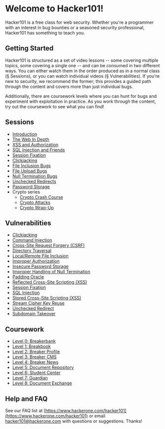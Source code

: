 Welcome to Hacker101!
=====================

Hacker101 is a free class for web security.  Whether you're a programmer with an interest in bug bounties or a seasoned security professional, Hacker101 has something to teach you.

Getting Started
---------------

Hacker101 is structured as a set of video lessons -- some covering multiple topics, some covering a single one -- and can be consumed in two different ways.  You can either watch them in the order produced as in a normal class ([§](#sessions) Sessions), or you can watch individual videos ([§](#vulnerabilities) Vulnerabilities).  If you're new to security, we recommend the former; this provides a guided path through the content and covers more than just individual bugs.

Additionally, there are coursework levels where you can hunt for bugs and experiment with exploitation in practice.  As you work through the content, try out the coursework to see what you can find!

Sessions
--------

- [Introduction](sessions/introduction.md)
- [The Web In Depth](sessions/web_in_depth.md)
- [XSS and Authorization](sessions/xss.md)
- [SQL Injection and Friends](sessions/sqli.md)
- [Session Fixation](sessions/session_fixation.md)
- [Clickjacking](sessions/clickjacking.md)
- [File Inclusion Bugs](sessions/file_inclusion.md)
- [File Upload Bugs](sessions/file_uploads.md)
- [Null Termination Bugs](sessions/null_termination.md)
- [Unchecked Redirects](sessions/unchecked_redirects.md)
- [Password Storage](sessions/password_storage.md)
- Crypto series
	- [Crypto Crash Course](sessions/crypto_crash_course.md)
	- [Crypto Attacks](sessions/crypto_attacks.md)
	- [Crypto Wrap-Up](sessions/crypto_wrap-up.md)

Vulnerabilities
---------------

- [Clickjacking](vulnerabilities/clickjacking)
- [Command Injection](vulnerabilities/command_injection)
- [Cross-Site Request Forgery (CSRF)](vulnerabilities/csrf)
- [Directory Traversal](vulnerabilities/directory_traversal)
- [Local/Remote File Inclusion](vulnerabilities/file_inclusion)
- [Improper Authorization](vulnerabilities/improper_authorization)
- [Insecure Password Storage](vulnerabilities/insecure_password_storage)
- [Improper Handling of Null Termination](vulnerabilities/null_termination)
- [Padding Oracle](vulnerabilities/padding_oracle)
- [Reflected Cross-Site Scripting (XSS)](vulnerabilities/reflected_xss)
- [Session Fixation](vulnerabilities/session_fixation)
- [SQL Injection](vulnerabilities/sqli)
- [Stored Cross-Site Scripting (XSS)](vulnerabilities/stored_xss)
- [Stream Cipher Key Reuse](vulnerabilities/stream_reuse)
- [Unchecked Redirect](vulnerabilities/unchecked_redirect)
- [Subdomain Takeover](vulnerabilities/subdomain_takeover)

Coursework
----------

- [Level 0: Breakerbank](coursework/level0.md)
- [Level 1: Breakbook](coursework/level1.md)
- [Level 2: Breaker Profile](coursework/level2.md)
- [Level 3: Breaker CMS](coursework/level3.md)
- [Level 4: Breaker News](coursework/level4.md)
- [Level 5: Document Repository](coursework/level5.md)
- [Level 6: Student Center](coursework/level6.md)
- [Level 7: Guardian](coursework/level7.md)
- [Level 8: Document Exchange](coursework/level8.md)

Help and FAQ
---------------

See our FAQ list at [https://www.hackerone.com/hacker101](https://www.hackerone.com/hacker101) or email [hacker101@hackerone.com](mailto:hacker101@hackerone.com) with questions or suggestions. Thanks!
